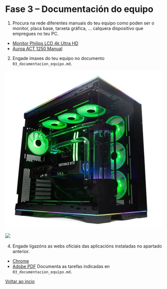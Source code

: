 # Fase 3 – Documentación do equipo
1. Procura na rede diferentes manuais do teu equipo como poden ser o monitor, placa base, tarxeta gráfica, ... calquera dispositivo que empregues no teu PC. 

* [Monitor Philips LCD 4k Ultra HD](https://www.philips.es/c-p/276E8VJSB_00/monitor-lcd-4k-ultra-hd/soporte)
* [Auroa ACT 1250 Manual](https://www.dell.com/support/manuals/es-es/alienware-aurora-act1250-gaming-desktop/act1250-owners-manual/Vistas-de-Alienware-Aurora-ACT1250?guid=guid-0882cfdc-c140-418b-942d-feaed12da755&lang=es-mx)

2. Engade  imaxes do teu equipo no documento `03_documentacion_equipo.md`.

![O meu pc](pc.png)

![](https://www.asus.com/media/Odin/Websites/global/Series/52.png)

4. Engade ligazóns as webs oficiais das aplicacións instaladas no apartado anterior. 

* [Chrome](https://www.google.com/intl/es_es/chrome/)
* [Adobe PDF](https://get.adobe.com/es/reader/)
Documenta as tarefas indicadas en  `03_documentacion_equipo.md`.



[Voltar ao incio](README.MD)